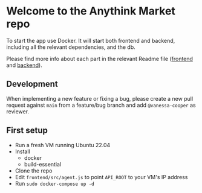 # Welcome to the Anythink Market repo

To start the app use Docker. It will start both frontend and backend, including all the relevant dependencies, and the db.

Please find more info about each part in the relevant Readme file ([frontend](frontend/readme.md) and [backend](backend/README.md)).

## Development

When implementing a new feature or fixing a bug, please create a new pull request against `main` from a feature/bug branch and add `@vanessa-cooper` as reviewer.

## First setup

- Run a fresh VM running Ubuntu 22.04
- Install
  - docker
  - build-essential
- Clone the repo
- Edit `frontend/src/agent.js` to point `API_ROOT` to your VM's IP address
- Run `sudo docker-compose up -d`
